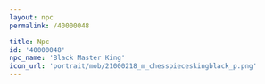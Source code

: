```yaml
---
layout: npc
permalink: /40000048

title: Npc
id: '40000048'
npc_name: 'Black Master King'
icon_url: 'portrait/mob/21000218_m_chesspieceskingblack_p.png'
---
```

